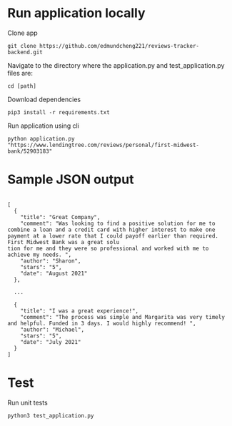 # Run application locally

Clone app

`git clone https://github.com/edmundcheng221/reviews-tracker-backend.git`

Navigate to the directory where the application.py and test_application.py files are:

`cd [path]`

Download dependencies

`pip3 install -r requirements.txt`

Run application using cli

`python application.py "https://www.lendingtree.com/reviews/personal/first-midwest-bank/52903183"`

# Sample JSON output

```

[
  {
    "title": "Great Company",
    "comment": "Was looking to find a positive solution for me to combine a loan and a credit card with higher interest to make one payment at a lower rate that I could payoff earlier than required.  First Midwest Bank was a great solu
tion for me and they were so professional and worked with me to achieve my needs. ",
    "author": "Sharon",
    "stars": "5",
    "date": "August 2021"
  },

  ...

  {
    "title": "I was a great experience!",
    "comment": "The process was simple and Margarita was very timely and helpful. Funded in 3 days. I would highly recommend! ",
    "author": "Michael",
    "stars": "5",
    "date": "July 2021"
  }
]

```

# Test

Run unit tests

`python3 test_application.py`